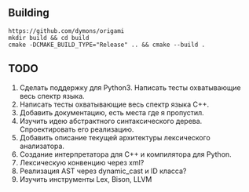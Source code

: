 ## Building
```shell
https://github.com/dymons/origami
mkdir build && cd build
cmake -DCMAKE_BUILD_TYPE="Release" .. && cmake --build .
```

## TODO
1. Сделать поддержку для Python3. Написать тесты охватывающие весь спектр языка.
2. Написать тесты охватывающие весь спектр языка С++.
3. Добавить документацию, есть места где я пропустил.
4. Изучить идею абстрактного синтаксического дерева. Спроектировать его реализацию.
5. Добавить описание текущей архитектуры лексического анализатора.
6. Создание интерпретатора для С++ и компилятора для Python.
7. Лексическую конвенцию через xml?
8. Реализация AST через dynamic_cast и ID класса?
9. Изучить инструменты Lex, Bison, LLVM
